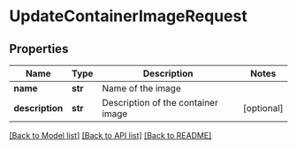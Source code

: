 # UpdateContainerImageRequest

## Properties
Name | Type | Description | Notes
------------ | ------------- | ------------- | -------------
**name** | **str** | Name of the image | 
**description** | **str** | Description of the container image | [optional] 

[[Back to Model list]](../README.md#documentation-for-models) [[Back to API list]](../README.md#documentation-for-api-endpoints) [[Back to README]](../README.md)


